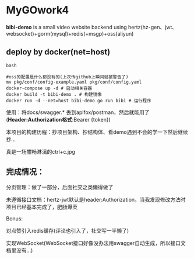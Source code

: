 # MyGOwork4

**bibi-demo** is a small video website backend using hertz(hz-gen、jwt、websocket)+gorm(mysql)+redis(+msgp)+oss(aliyun)

## deploy by docker(net=host)
`bash`
```
#oss的配置是什么都没有的(上次传github上瞬间就被警告了)
mv pkg/conf/config-example.yaml pkg/conf/config.yaml
docker-compose up -d # 启动相关容器
docker build -t bibi-demo . # 构建镜像
docker run -d --net=host bibi-demo go run bibi # 运行程序
```

使用：将docs/swagger.* 丢到apifox/postman，然后就能用了(**Header:Authorization格式**:Bearer {token})

本项目的构建历程：抄项目架构、抄结构体、看demo遇到不会的学一下然后继续抄...

真是一场酣畅淋漓的ctrl+c.jpg

## 完成情况：
分页管理：做了一部分，后面社交之类懒得做了

未遵循接口文档：hertz-jwt默认是header:Authorization，当我发现修改方法时项目已经基本完成了，肥肠爆芡

Bonus:
    
对点赞引入redis缓存(评论也引入了，社交写一半懒了)

实现WebSocket(WebSocket接口好像没办法用swagger自动生成，所以接口文档里没有...)